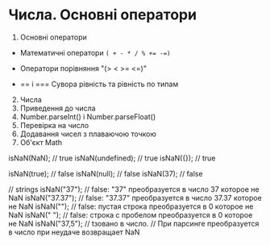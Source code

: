 # Числа. Основні оператори

1. Основні оператори

- Математичні оператори `( + - * / % += -=)`

- Оператори порівняння "(> < >= <=)"
- == і === Cувора рівність та рівність по типам

2. Числа
3. Приведення до числа
4. Number.parseInt() і Number.parseFloat()
5. Перевірка на число
6. Додавання чисел з плаваючою точкою
7. Об'єкт Math

<!--* ====================================* -->

isNaN(NaN); // true isNaN(undefined); // true isNaN({}); // true

isNaN(true); // false isNaN(null); // false isNaN(37); // false

// strings isNaN("37"); // false: "37" преобразуется в число 37 которое не NaN isNaN("37.37"); //
false: "37.37" преобразуется в число 37.37 которое не NaN isNaN(""); // false: пустая строка
преобразуется в 0 которое не NaN isNaN(" "); // false: строка с пробелом преобразуется в 0 которое
не NaN isNaN("37,5"); // tзовано в число. // При парсинге преобразуется в число при неудаче
возвращает NaN
